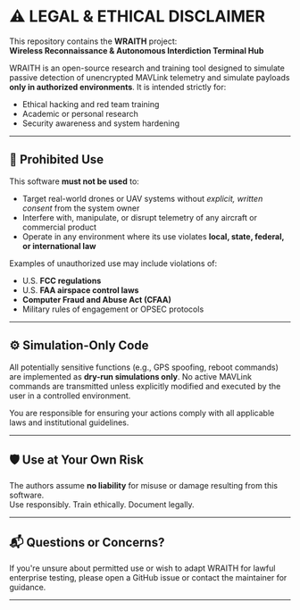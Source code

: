 # ⚠️ LEGAL & ETHICAL DISCLAIMER

This repository contains the **WRAITH** project:  
**Wireless Reconnaissance & Autonomous Interdiction Terminal Hub**

WRAITH is an open-source research and training tool designed to simulate passive detection of unencrypted MAVLink telemetry and simulate payloads **only in authorized environments**. It is intended strictly for:

- Ethical hacking and red team training
- Academic or personal research
- Security awareness and system hardening

---

## 🚫 Prohibited Use

This software **must not be used** to:

- Target real-world drones or UAV systems without *explicit, written consent* from the system owner
- Interfere with, manipulate, or disrupt telemetry of any aircraft or commercial product
- Operate in any environment where its use violates **local, state, federal, or international law**

Examples of unauthorized use may include violations of:

- U.S. **FCC regulations**
- U.S. **FAA airspace control laws**
- **Computer Fraud and Abuse Act (CFAA)**
- Military rules of engagement or OPSEC protocols

---

## ⚙️ Simulation-Only Code

All potentially sensitive functions (e.g., GPS spoofing, reboot commands) are implemented as **dry-run simulations only**. No active MAVLink commands are transmitted unless explicitly modified and executed by the user in a controlled environment.

You are responsible for ensuring your actions comply with all applicable laws and institutional guidelines.

---

## 🛡 Use at Your Own Risk

The authors assume **no liability** for misuse or damage resulting from this software.  
Use responsibly. Train ethically. Document legally.

---

## 📬 Questions or Concerns?

If you're unsure about permitted use or wish to adapt WRAITH for lawful enterprise testing, please open a GitHub issue or contact the maintainer for guidance.

---
